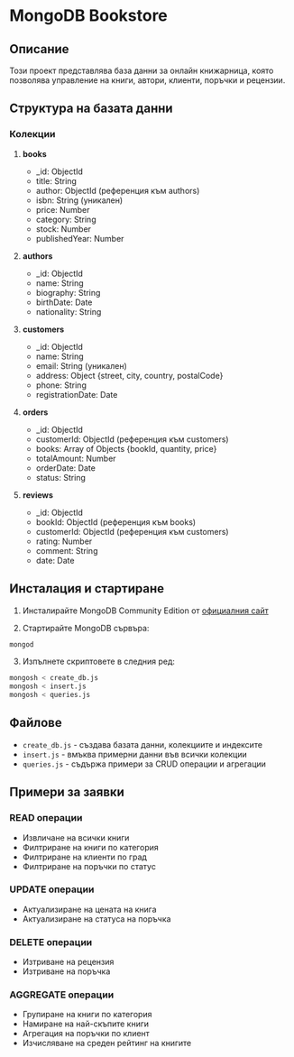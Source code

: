 # MongoDB Bookstore

## Описание
Този проект представлява база данни за онлайн книжарница, която позволява управление на книги, автори, клиенти, поръчки и рецензии.

## Структура на базата данни

### Колекции

1. **books**
   - _id: ObjectId
   - title: String
   - author: ObjectId (референция към authors)
   - isbn: String (уникален)
   - price: Number
   - category: String
   - stock: Number
   - publishedYear: Number

2. **authors**
   - _id: ObjectId
   - name: String
   - biography: String
   - birthDate: Date
   - nationality: String

3. **customers**
   - _id: ObjectId
   - name: String
   - email: String (уникален)
   - address: Object {street, city, country, postalCode}
   - phone: String
   - registrationDate: Date

4. **orders**
   - _id: ObjectId
   - customerId: ObjectId (референция към customers)
   - books: Array of Objects {bookId, quantity, price}
   - totalAmount: Number
   - orderDate: Date
   - status: String

5. **reviews**
   - _id: ObjectId
   - bookId: ObjectId (референция към books)
   - customerId: ObjectId (референция към customers)
   - rating: Number
   - comment: String
   - date: Date

## Инсталация и стартиране

1. Инсталирайте MongoDB Community Edition от [официалния сайт](https://www.mongodb.com/try/download/community)

2. Стартирайте MongoDB сървъра:
```bash
mongod
```

3. Изпълнете скриптовете в следния ред:
```bash
mongosh < create_db.js
mongosh < insert.js
mongosh < queries.js
```

## Файлове

- `create_db.js` - създава базата данни, колекциите и индексите
- `insert.js` - вмъква примерни данни във всички колекции
- `queries.js` - съдържа примери за CRUD операции и агрегации

## Примери за заявки

### READ операции
- Извличане на всички книги
- Филтриране на книги по категория
- Филтриране на клиенти по град
- Филтриране на поръчки по статус

### UPDATE операции
- Актуализиране на цената на книга
- Актуализиране на статуса на поръчка

### DELETE операции
- Изтриване на рецензия
- Изтриване на поръчка

### AGGREGATE операции
- Групиране на книги по категория
- Намиране на най-скъпите книги
- Агрегация на поръчки по клиент
- Изчисляване на среден рейтинг на книгите 
